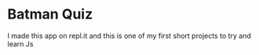 # Batman Quiz

I made this app on repl.it and this is one of my first short projects to try and learn Js